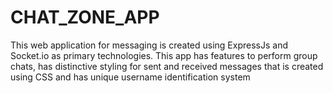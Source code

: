 # CHAT_ZONE_APP

This web application for messaging is created using ExpressJs  and Socket.io as primary technologies. This app has features to perform group chats, has distinctive styling for sent and received messages that is created using CSS and has unique username identification system
